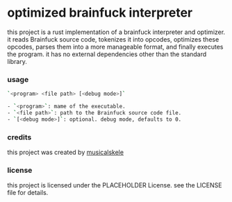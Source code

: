 # optimized brainfuck interpreter 

this project is a rust implementation of a brainfuck interpreter and optimizer. it reads Brainfuck source code, tokenizes it into opcodes, optimizes these opcodes, parses them into a more manageable format, and finally executes the program. it has no external dependencies other than the standard library.
### usage

```sh
`<program> <file path> [<debug mode>]`

- `<program>`: mame of the executable.
- `<file path>`: path to the Brainfuck source code file.
- `[<debug mode>]`: optional. debug mode, defaults to 0. 
```
### credits

this project was created by [musicalskele](https://github.com/musicalskele)

### license

this project is licensed under the PLACEHOLDER License. see the LICENSE file for details.
